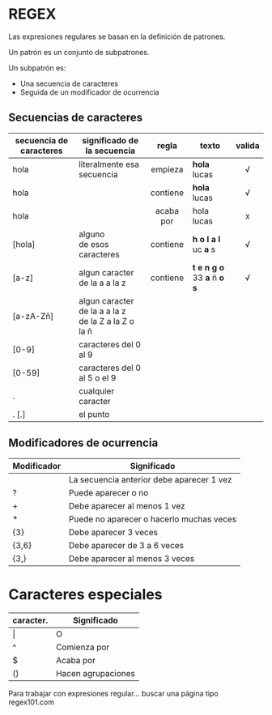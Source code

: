 # REGEX

Las expresiones regulares se basan en la definición de patrones.

Un patrón es un conjunto de subpatrones.

Un subpatrón es:
- Una secuencia de caracteres
- Seguida de un modificador de ocurrencia

## Secuencias de caracteres

| secuencia de caracteres   | significado de la secuencia | regla     |   texto           | valida    |
| ------------------------- | --------------------------- | :-------: | ----------------- | :-------: |
| hola                      | literalmente esa secuencia  | empieza   | **hola** lucas    |    √      |
| hola                      |                             | contiene  | **hola** lucas    |    √      |
| hola                      |                             | acaba por | hola lucas        |    x      |
| [hola]                    | alguno <br>de esos caracteres  | contiene | **h** **o** **l** **a** **l** uc **a** s        |    √      |
| [a-z]                     | algun caracter de la a a la z | contiene | **t** **e** **n** **g** **o** 33 **a** ñ **o** **s**    |    √      |
| [a-zA-Zñ]                 | algun caracter de la a a la z <br/> de la Z a la Z o la ñ | | | | 
| [0-9]                     | caracteres del 0 al 9 | | | | 
| [0-59]                    | caracteres del 0 al 5 o el 9 | | | | 
| .                         | cualquier caracter | | | | 
| \.    [.]                 | el punto | | | | 

## Modificadores de ocurrencia

| Modificador | Significado                                 |
| ----------- | ------------------------------------------- |
|             | La secuencia anterior debe aparecer 1 vez   |
| ?           | Puede aparecer o no                         |
| +           | Debe aparecer al menos 1 vez                |
| *           | Puede no aparecer o hacerlo muchas veces    |
| {3}         | Debe aparecer 3 veces                       |
| {3,6}       | Debe aparecer de 3 a 6 veces                |
| {3,}        | Debe aparecer al menos 3 veces              |

# Caracteres especiales
| caracter.   | Significado      |
| ----------- | ---------------- |
| \|          | O                |
| ^           | Comienza por     |
| $           | Acaba por        |
| ()          | Hacen agrupaciones |

Para trabajar con expresiones regular... buscar una página tipo regex101.com
